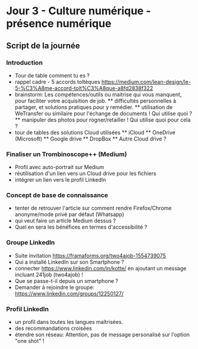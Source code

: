 # Jour 3 - Culture numérique - présence numérique
## Script de la journée
### Introduction
* Tour de table comment tu es ?
* rappel cadre - 5 accords toltèques https://medium.com/lean-design/le-5-%C3%A8me-accord-tolt%C3%A8que-a8fd2838f322
* brainstorm: Les compétences/outils ou maitrise qui vous manquent, pour faciliter votre acquisition de job.
** difficultés personnelles à partager, et solutions pratiques pour y remédier.
** utilisation de WeTransfer ou similaire pour l'échange de documents ! Qui utilise quoi ?
** manipuler des photos pour rogner/retailler ! Qui utilise quoi pour cela ?
* tour de tables des solutions Cloud utilisées
** iCloud
** OneDrive (Microsoft)
** Google drive
** DropBox
** Autre Cloud drive ?
### Finaliser un Trombinoscope++ (Medium)
* Profil avec auto-portrait sur Medium
* réutilisation d'un lien vers un Cloud drive pour les fichiers
* intégrer un lien vers le profil LinkedIn
### Concept de base de connaissance
* tenter de retrouver l'article sur comment rendre Firefox/Chrome anonyme/mode privé par défaut (Whatsapp)
* qui veut faire un article Medium dessus ?
* Quel en sera les bénéfices en termes d'accessibilité ?
### Groupe LinkedIn
* Suite invitation https://framaforms.org/two4ajob-1554739075
* Qui a installé LinkedIn sur son Smartphone ? 
* connecter https://www.linkedin.com/in/kotte/ en ajoutant un message incluant 241job (two4ajob) !
* Que se passe-t-il depuis un smartphone ?
* Demander à rejoindre le groupe: https://www.linkedin.com/groups/12250127/
### Profil LinkedIn
* un profil dans toutes les langues maîtrisées.
* des recommandations croisées
* étendre son réseau: Attention, pas de message personalisé sur l'option "one shot" !

